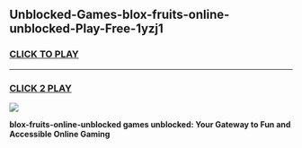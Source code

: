 
## Unblocked-Games-blox-fruits-online-unblocked-Play-Free-1yzj1
<h3>
<a href="https://premium76.site?title=blox-fruits-online-unblocked&ref=10A">CLICK TO PLAY</a></h3>
<hr>

<h3>
<a href="https://premium76.site?title=blox-fruits-online-unblocked&ref=10A">CLICK 2 PLAY</a>
  
</h3>

<a href="https://premium76.site?title=blox-fruits-online-unblocked&ref=10A"><img src="https://clearcache.store/games.png"></a>


**blox-fruits-online-unblocked games unblocked: Your Gateway to Fun and Accessible Online Gaming**
